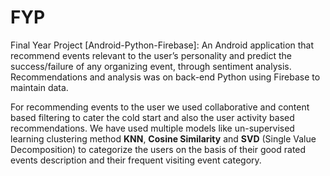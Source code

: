 # FYP
Final Year Project [Android-Python-Firebase]: An Android application that recommend events relevant to the user’s personality and predict the success/failure of any organizing event, through sentiment analysis. Recommendations and analysis was on back-end Python using Firebase to maintain data.

For recommending events to the user we used collaborative and content based filtering to cater the cold start and also the user activity based recommendations. We have used multiple models like un-supervised learning clustering method **KNN**, **Cosine Similarity** and **SVD** (Single Value Decomposition) to categorize the users on the basis of their good rated events description and their frequent visiting event category.
